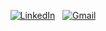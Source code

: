 <div align="center">
  
  [![LinkedIn](https://skillicons.dev/icons?i=linkedin)](www.linkedin.com/in/loveenaramchandani/) &nbsp; [![Gmail](https://skillicons.dev/icons?i=gmail)](mailto:loveenaramchandani53@gmail.com?subject=Hello%20Loveena,%20From%20Github)
</div>
